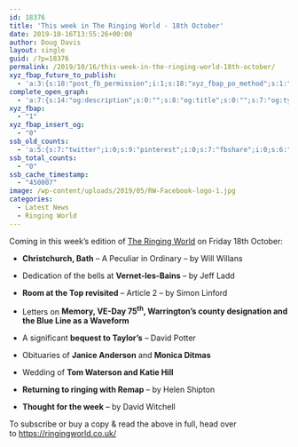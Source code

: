 ```yaml
---
id: 18376
title: 'This week in The Ringing World - 18th October'
date: 2019-10-16T13:55:26+00:00
author: Doug Davis
layout: single
guid: /?p=18376
permalink: /2019/10/16/this-week-in-the-ringing-world-18th-october/
xyz_fbap_future_to_publish:
  - 'a:3:{s:18:"post_fb_permission";i:1;s:18:"xyz_fbap_po_method";s:1:"2";s:16:"xyz_fbap_message";s:62:"News item added to the CCCBR website: {POST_TITLE} {PERMALINK}";}'
complete_open_graph:
  - 'a:7:{s:14:"og:description";s:0:"";s:8:"og:title";s:0:"";s:7:"og:type";s:0:"";s:12:"twitter:card";s:7:"summary";s:15:"twitter:creator";s:0:"";s:19:"twitter:description";s:0:"";s:8:"og:image";s:5:"17238";}'
xyz_fbap:
  - "1"
xyz_fbap_insert_og:
  - "0"
ssb_old_counts:
  - 'a:5:{s:7:"twitter";i:0;s:9:"pinterest";i:0;s:7:"fbshare";i:0;s:6:"reddit";i:0;s:6:"tumblr";N;}'
ssb_total_counts:
  - "0"
ssb_cache_timestamp:
  - "450007"
image: /wp-content/uploads/2019/05/RW-Facebook-logo-1.jpg
categories:
  - Latest News
  - Ringing World
---
```

Coming in this week’s edition of <a href="https://www.ringingworld.co.uk/" target="_blank" rel="noopener noreferrer">The Ringing World</a> on Friday 18th October:

+ **Christchurch, Bath** – A Peculiar in Ordinary – by Will Willans

+ Dedication of the bells at **Vernet-les-Bains** – by Jeff Ladd

+ **Room at the Top revisited** – Article 2 – by Simon Linford

+ Letters on **Memory, VE-Day 75<sup>th</sup>, Warrington’s county designation and the Blue Line as a Waveform**

+ A significant  **bequest to Taylor’s** – David Potter

+ Obituaries of **Janice Anderson** and **Monica Ditmas**

+ Wedding of **Tom Waterson and Katie Hill**

+ **Returning to ringing with Remap** – by Helen Shipton

+ **Thought for the week** – by David Witchell

To subscribe or buy a copy & read the above in full, head over to <a href="https://ringingworld.co.uk/" target="_blank" rel="noopener noreferrer">https://ringingworld.co.uk/</a>
